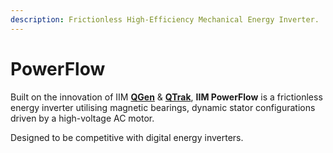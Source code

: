 ```yaml
---
description: Frictionless High-Efficiency Mechanical Energy Inverter.
---
```


# PowerFlow

Built on the innovation of IIM [**QGen**](../ev/magride.md) & [**QTrak**](../ev/magnatrak.md), **IIM PowerFlow** is a frictionless energy inverter utilising magnetic bearings, dynamic stator configurations driven by a high-voltage AC motor.

Designed to be competitive with digital energy inverters.

